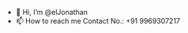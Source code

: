 - 👋 Hi, I’m @elJonathan
- 📫 How to reach me 
                      Contact No.: +91 9969307217
  

<!---
elJonathan/elJonathan is a ✨ special ✨ repository because its `README.md` (this file) appears on your GitHub profile.
You can click the Preview link to take a look at your changes.
--->
